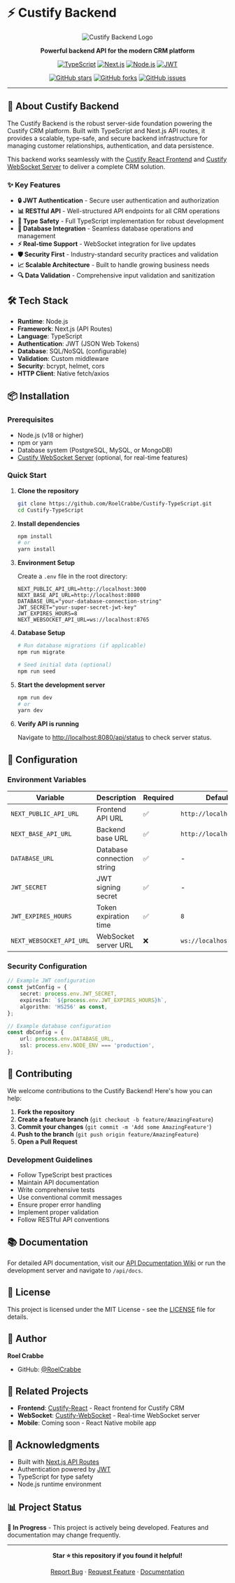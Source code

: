 # ⚡️ Custify Backend

<div align="center">

![Custify Backend Logo](https://img.shields.io/badge/Custify-Backend-orange?style=for-the-badge&logo=typescript)

**Powerful backend API for the modern CRM platform**

[![TypeScript](https://img.shields.io/badge/TypeScript-007ACC?style=for-the-badge&logo=typescript&logoColor=white)](https://www.typescriptlang.org/)
[![Next.js](https://img.shields.io/badge/Next.js-000000?style=for-the-badge&logo=next.js&logoColor=white)](https://nextjs.org/)
[![Node.js](https://img.shields.io/badge/Node.js-43853D?style=for-the-badge&logo=node.js&logoColor=white)](https://nodejs.org/)
[![JWT](https://img.shields.io/badge/JWT-black?style=for-the-badge&logo=JSON%20web%20tokens)](https://jwt.io/)

[![GitHub stars](https://img.shields.io/github/stars/RoelCrabbe/Custify-TypeScript?style=social)](https://github.com/RoelCrabbe/Custify-TypeScript/stargazers)
[![GitHub forks](https://img.shields.io/github/forks/RoelCrabbe/Custify-TypeScript?style=social)](https://github.com/RoelCrabbe/Custify-TypeScript/network/members)
[![GitHub issues](https://img.shields.io/github/issues/RoelCrabbe/Custify-TypeScript)](https://github.com/RoelCrabbe/Custify-TypeScript/issues)

</div>

---

## 🚀 About Custify Backend

The Custify Backend is the robust server-side foundation powering the Custify CRM platform. Built with TypeScript and Next.js API routes, it provides a scalable, type-safe, and secure backend infrastructure for managing customer relationships, authentication, and data persistence.

This backend works seamlessly with the [Custify React Frontend](https://github.com/RoelCrabbe/Custify-React) and [Custify WebSocket Server](https://github.com/RoelCrabbe/Custify-WebSocket) to deliver a complete CRM solution.

### ✨ Key Features

- **🔒 JWT Authentication** - Secure user authentication and authorization
- **📊 RESTful API** - Well-structured API endpoints for all CRM operations
- **🔐 Type Safety** - Full TypeScript implementation for robust development
- **💾 Database Integration** - Seamless database operations and management
- **⚡ Real-time Support** - WebSocket integration for live updates
- **🛡️ Security First** - Industry-standard security practices and validation
- **📈 Scalable Architecture** - Built to handle growing business needs
- **🔍 Data Validation** - Comprehensive input validation and sanitization

## 🛠️ Tech Stack

- **Runtime**: Node.js
- **Framework**: Next.js (API Routes)
- **Language**: TypeScript
- **Authentication**: JWT (JSON Web Tokens)
- **Database**: SQL/NoSQL (configurable)
- **Validation**: Custom middleware
- **Security**: bcrypt, helmet, cors
- **HTTP Client**: Native fetch/axios

## 📦 Installation

### Prerequisites

- Node.js (v18 or higher)
- npm or yarn
- Database system (PostgreSQL, MySQL, or MongoDB)
- [Custify WebSocket Server](https://github.com/RoelCrabbe/Custify-WebSocket) (optional, for real-time features)

### Quick Start

1. **Clone the repository**

    ```bash
    git clone https://github.com/RoelCrabbe/Custify-TypeScript.git
    cd Custify-TypeScript
    ```

2. **Install dependencies**

    ```bash
    npm install
    # or
    yarn install
    ```

3. **Environment Setup**

    Create a `.env` file in the root directory:

    ```env
    NEXT_PUBLIC_API_URL=http://localhost:3000
    NEXT_BASE_API_URL=http://localhost:8080
    DATABASE_URL="your-database-connection-string"
    JWT_SECRET="your-super-secret-jwt-key"
    JWT_EXPIRES_HOURS=8
    NEXT_WEBSOCKET_API_URL=ws://localhost:8765
    ```

4. **Database Setup**

    ```bash
    # Run database migrations (if applicable)
    npm run migrate

    # Seed initial data (optional)
    npm run seed
    ```

5. **Start the development server**

    ```bash
    npm run dev
    # or
    yarn dev
    ```

6. **Verify API is running**

    Navigate to [http://localhost:8080/api/status](http://localhost:8080/api/status) to check server status.

## 🔧 Configuration

### Environment Variables

| Variable                 | Description                | Required | Default                 |
| ------------------------ | -------------------------- | -------- | ----------------------- |
| `NEXT_PUBLIC_API_URL`    | Frontend API URL           | ✅       | `http://localhost:3000` |
| `NEXT_BASE_API_URL`      | Backend base URL           | ✅       | `http://localhost:8080` |
| `DATABASE_URL`           | Database connection string | ✅       | -                       |
| `JWT_SECRET`             | JWT signing secret         | ✅       | -                       |
| `JWT_EXPIRES_HOURS`      | Token expiration time      | ✅       | `8`                     |
| `NEXT_WEBSOCKET_API_URL` | WebSocket server URL       | ❌       | `ws://localhost:8765`   |

### Security Configuration

```typescript
// Example JWT configuration
const jwtConfig = {
    secret: process.env.JWT_SECRET,
    expiresIn: `${process.env.JWT_EXPIRES_HOURS}h`,
    algorithm: 'HS256' as const,
};

// Example database configuration
const dbConfig = {
    url: process.env.DATABASE_URL,
    ssl: process.env.NODE_ENV === 'production',
};
```

## 🤝 Contributing

We welcome contributions to the Custify Backend! Here's how you can help:

1. **Fork the repository**
2. **Create a feature branch** (`git checkout -b feature/AmazingFeature`)
3. **Commit your changes** (`git commit -m 'Add some AmazingFeature'`)
4. **Push to the branch** (`git push origin feature/AmazingFeature`)
5. **Open a Pull Request**

### Development Guidelines

- Follow TypeScript best practices
- Maintain API documentation
- Write comprehensive tests
- Use conventional commit messages
- Ensure proper error handling
- Implement proper validation
- Follow RESTful API conventions

## 📚 Documentation

For detailed API documentation, visit our [API Documentation Wiki](https://github.com/RoelCrabbe/Custify-TypeScript/wiki/API-Documentation) or run the development server and navigate to `/api/docs`.

## 📝 License

This project is licensed under the MIT License - see the [LICENSE](LICENSE) file for details.

## 👤 Author

**Roel Crabbe**

- GitHub: [@RoelCrabbe](https://github.com/RoelCrabbe)

## 🔗 Related Projects

- **Frontend**: [Custify-React](https://github.com/RoelCrabbe/Custify-React) - React frontend for Custify CRM
- **WebSocket**: [Custify-WebSocket](https://github.com/RoelCrabbe/Custify-WebSocket) - Real-time WebSocket server
- **Mobile**: Coming soon - React Native mobile app

## 🙏 Acknowledgments

- Built with [Next.js API Routes](https://nextjs.org/docs/api-routes/introduction)
- Authentication powered by [JWT](https://jwt.io/)
- TypeScript for type safety
- Node.js runtime environment

## 📊 Project Status

**🚧 In Progress** - This project is actively being developed. Features and documentation may change frequently.

---

<div align="center">

**Star ⭐ this repository if you found it helpful!**

[Report Bug](https://github.com/RoelCrabbe/Custify-TypeScript/issues) · [Request Feature](https://github.com/RoelCrabbe/Custify-TypeScript/issues) · [Documentation](https://github.com/RoelCrabbe/Custify-TypeScript/wiki)

</div>
